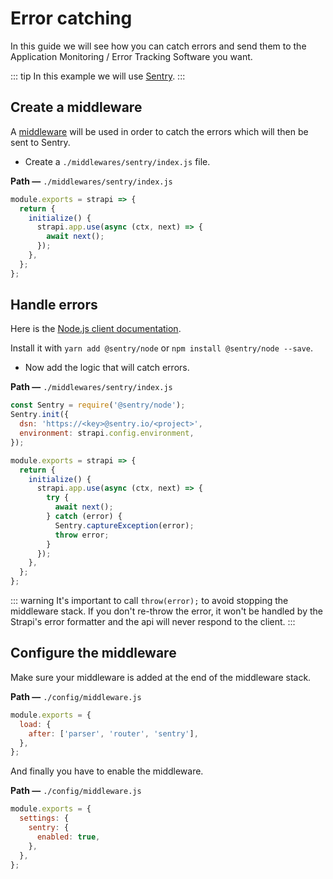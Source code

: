 # Error catching

In this guide we will see how you can catch errors and send them to the Application Monitoring / Error Tracking Software you want.

::: tip
In this example we will use [Sentry](https://sentry.io).
:::

## Create a middleware

A [middleware](../concepts/middlewares.md) will be used in order to catch the errors which will then be sent to Sentry.

- Create a `./middlewares/sentry/index.js` file.

**Path —** `./middlewares/sentry/index.js`

```js
module.exports = strapi => {
  return {
    initialize() {
      strapi.app.use(async (ctx, next) => {
        await next();
      });
    },
  };
};
```

## Handle errors

Here is the [Node.js client documentation](https://docs.sentry.io/platforms/node/).

Install it with `yarn add @sentry/node` or `npm install @sentry/node --save`.

- Now add the logic that will catch errors.

**Path —** `./middlewares/sentry/index.js`

```js
const Sentry = require('@sentry/node');
Sentry.init({
  dsn: 'https://<key>@sentry.io/<project>',
  environment: strapi.config.environment,
});

module.exports = strapi => {
  return {
    initialize() {
      strapi.app.use(async (ctx, next) => {
        try {
          await next();
        } catch (error) {
          Sentry.captureException(error);
          throw error;
        }
      });
    },
  };
};
```

::: warning
It's important to call `throw(error);` to avoid stopping the middleware stack. If you don't re-throw the error, it won't be handled by the Strapi's error formatter and the api will never respond to the client.
:::

## Configure the middleware

Make sure your middleware is added at the end of the middleware stack.

**Path —** `./config/middleware.js`

```js
module.exports = {
  load: {
    after: ['parser', 'router', 'sentry'],
  },
};
```

And finally you have to enable the middleware.

**Path —** `./config/middleware.js`

```js
module.exports = {
  settings: {
    sentry: {
      enabled: true,
    },
  },
};
```
